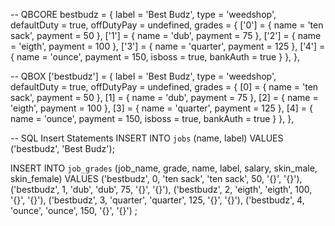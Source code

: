 -- QBCORE
bestbudz = {
    label = 'Best Budz',
    type = 'weedshop',
    defaultDuty = true,
    offDutyPay = undefined,
    grades = {
        ['0'] = {
            name = 'ten sack',
            payment = 50
        },
        ['1'] = {
            name = 'dub',
            payment = 75
        },
        ['2'] = {
            name = 'eigth',
            payment = 100
        },
        ['3'] = {
            name = 'quarter',
            payment = 125
        },
        ['4'] = {
            name = 'ounce',
            payment = 150,
            isboss = true,
            bankAuth = true
        }
    },
},

-- QBOX
['bestbudz'] = {
    label = 'Best Budz',
    type = 'weedshop',
    defaultDuty = true,
    offDutyPay = undefined,
    grades = {
        [0] = {
            name = 'ten sack',
            payment = 50
        },
        [1] = {
            name = 'dub',
            payment = 75
        },
        [2] = {
            name = 'eigth',
            payment = 100
        },
        [3] = {
            name = 'quarter',
            payment = 125
        },
        [4] = {
            name = 'ounce',
            payment = 150,
            isboss = true,
            bankAuth = true
        }
    },
},

-- SQL Insert Statements
INSERT INTO `jobs` (name, label) VALUES
  ('bestbudz', 'Best Budz');

INSERT INTO `job_grades` (job_name, grade, name, label, salary, skin_male, skin_female) VALUES
  ('bestbudz', 0, 'ten sack', 'ten sack', 50, '{}', '{}'),
  ('bestbudz', 1, 'dub', 'dub', 75, '{}', '{}'),
  ('bestbudz', 2, 'eigth', 'eigth', 100, '{}', '{}'),
  ('bestbudz', 3, 'quarter', 'quarter', 125, '{}', '{}'),
  ('bestbudz', 4, 'ounce', 'ounce', 150, '{}', '{}')
;
